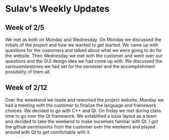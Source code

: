 # Sulav's Weekly Updates

## Week of 2/5
We met as both on Monday and Wednesday. On Monday we discussed the initials of the project and how we wanted to get started. We came up with questions for the customers and talked about what we were going to do for the website. Then Wednesday we met with the customer and went over our questions and the GUI design idea we had come up with. We discussed the variousmilestones we had set for the semester and the accomplishment possibility of them all.


## Week of 2/12
Over the weeekend we made and reworked the project website. Monday we had a meeting with the customer to finalize the language and framework choices. We decided to go with C++ and Qt. On friday we met during class time to go over the Qt framework. We extablihed a base layout as a team and decided to take the weekend to make ourselves familiar with Qt. I got the github permissions from the customer over the weekend and played around with Qt to get comfortable with it.
